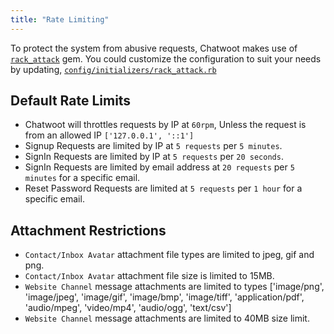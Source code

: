 ```yaml
---
title: "Rate Limiting"
---
```


To protect the system from abusive requests, Chatwoot makes use of [`rack_attack`](https://github.com/rack/rack-attack) gem.
You could customize the configuration to suit your needs by updating, [`config/initializers/rack_attack.rb`](https://github.com/chatwoot/chatwoot/blob/develop/config/initializers/rack_attack.rb)

## Default Rate Limits

- Chatwoot will throttles requests by IP at `60rpm`, Unless the request is from an allowed IP `['127.0.0.1', '::1']`
- Signup Requests are limited by IP at `5 requests` per `5 minutes`.
- SignIn Requests are limited by IP at `5 requests` per `20 seconds`.
- SignIn Requests are limited by email address at `20 requests` per `5 minutes` for a specific email.
- Reset Password Requests are limited at `5 requests` per `1 hour` for a specific email.

## Attachment Restrictions 

- `Contact/Inbox Avatar` attachment file types are limited to jpeg, gif and png.
- `Contact/Inbox Avatar` attachment file size is limited to 15MB.
- `Website Channel` message attachments are limited to types ['image/png', 'image/jpeg', 'image/gif', 'image/bmp', 'image/tiff', 'application/pdf', 'audio/mpeg', 'video/mp4', 'audio/ogg', 'text/csv']
- `Website Channel` message attachments are limited to 40MB size limit.

